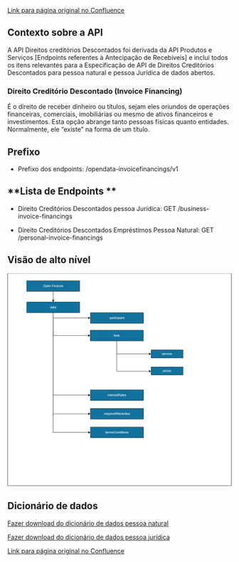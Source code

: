 [Link para página original no Confluence](https://openfinancebrasil.atlassian.net/wiki/spaces/OF/pages/266928170)

## **Contexto sobre a API**

A API Direitos creditórios Descontados foi derivada da API Produtos e Serviços [Endpoints referentes à Antecipação de Recebíveis] e inclui todos os itens relevantes para a Especificação de API de Direitos Creditórios Descontados para pessoa natural e pessoa Jurídica de dados abertos.

### **Direito Creditório Descontado (Invoice Financing)**

É o direito de receber dinheiro ou títulos, sejam eles oriundos de operações financeiras, comerciais, imobiliárias ou mesmo de ativos financeiros e investimentos. Esta opção abrange tanto pessoas físicas quanto entidades. Normalmente, ele “existe” na forma de um título.

## Prefixo

- Prefixo dos endpoints: /opendata-invoicefinancings/v1

## **Lista de Endpoints **

- Direito Creditórios Descontados pessoa Jurídica: GET /business-invoice-financings 

- Direito Creditórios Descontados Empréstimos Pessoa Natural: GET /personal-invoice-financings 

## **Visão de alto nível**
![att266928184](Informa%c3%a7%c3%b5es%20Gerais%20-%20[DA]%20Direitos%20Credit%c3%b3rios%20Descontados%e2%80%8b%20-%20v1.0.0-rc.1/attachments/invoice%20(1).png)
## **Dicionário de dados**

[Fazer download do dicionário de dados pessoa natural](https://openbanking-brasil.github.io/openapi/dictionary/getPersonalInvoiceFinancings_v1.csv)

[Fazer download do dicionário de dados pessoa jurídica](https://openbanking-brasil.github.io/openapi/dictionary/getBusinessInvoiceFinancings_v1.csv)

[Link para página original no Confluence](https://openfinancebrasil.atlassian.net/wiki/spaces/OF/pages/266928170)